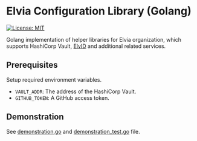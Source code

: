 # Elvia Configuration Library (Golang)

[![License: MIT](https://img.shields.io/badge/License-MIT-yellow.svg)](https://opensource.org/licenses/MIT)

Golang implementation of helper libraries for Elvia organization, which supports HashiCorp Vault, [ElvID](https://github.com/3lvia/elvid) and additional related services.

## Prerequisites

Setup required environment variables.

- `VAULT_ADDR`: The address of the HashiCorp Vault.
- `GITHUB_TOKEN`: A GitHub access token.

## Demonstration

See [demonstration.go](demonstration.go) and [demonstration_test.go](demonstration_test.go) file.
